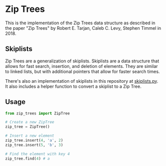 # Zip Trees

This is the implementation of the Zip Trees data structure as described in the paper "Zip Trees" by Robert E. Tarjan, Caleb C. Levy, Stephen Timmel in 2018.

## Skiplists

Zip Trees are a generalization of skiplists. Skiplists are a data structure that allows for fast search, insertion, and deletion of elements. They are similar to linked lists, but with additional pointers that allow for faster search times.

There's also an implementation of skiplists in this repository at [skiplists.py](skiplists.py). It also includes a helper function to convert a skiplist to a Zip Tree.

## Usage

```python
from zip_trees import ZipTree

# Create a new ZipTree
zip_tree = ZipTree()

# Insert a new element
zip_tree.insert(4, 'a', 2)
zip_tree.insert(5, 'b', 3)

# Find the element with key 4
zip_tree.find(4) # a
```
